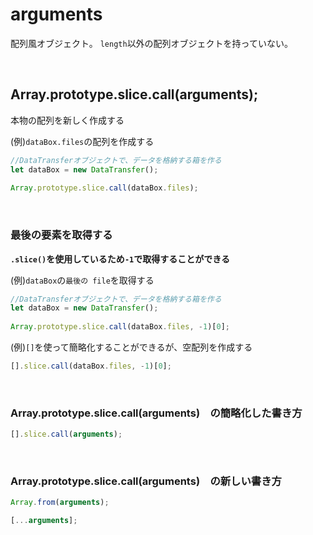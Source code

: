# arguments
配列風オブジェクト。
`length`以外の配列オブジェクトを持っていない。
  
<br>

## Array.prototype.slice.call(arguments);
本物の配列を新しく作成する
  
(例)`dataBox.files`の配列を作成する
```js
//DataTransferオブジェクトで、データを格納する箱を作る
let dataBox = new DataTransfer();
    
Array.prototype.slice.call(dataBox.files);
```

<br>

### 最後の要素を取得する
**`.slice()`を使用しているため`-1`で取得することができる**
  
(例)`dataBox`の`最後の file`を取得する
```js
//DataTransferオブジェクトで、データを格納する箱を作る
let dataBox = new DataTransfer();
    
Array.prototype.slice.call(dataBox.files, -1)[0];
```

(例)`[]`を使って簡略化することができるが、空配列を作成する
```js
[].slice.call(dataBox.files, -1)[0];
```

<br>

### Array.prototype.slice.call(arguments)　の簡略化した書き方

```js
[].slice.call(arguments);
```

<br>

### Array.prototype.slice.call(arguments)　の新しい書き方

```js
Array.from(arguments);
```
```js
[...arguments];
```

